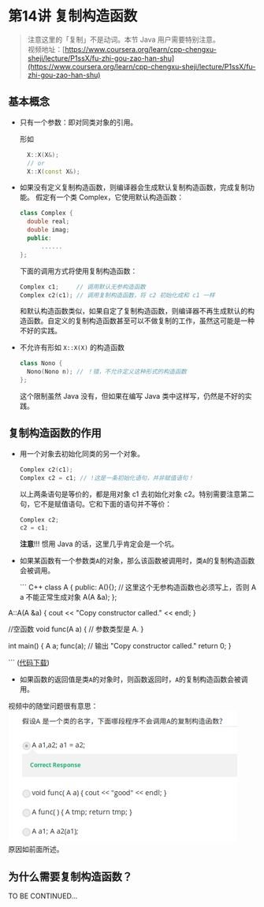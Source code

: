 # 第14讲 复制构造函数

> 注意这里的「复制」不是动词。本节 Java 用户需要特别注意。  
> 视频地址：[https://www.coursera.org/learn/cpp-chengxu-sheji/lecture/P1ssX/fu-zhi-gou-zao-han-shu](https://www.coursera.org/learn/cpp-chengxu-sheji/lecture/P1ssX/fu-zhi-gou-zao-han-shu)

## 基本概念

* 只有一个参数：即对同类对象的引用。  

  形如

  ```cpp
    X::X(X&);
    // or 
    X::X(const X&);
  ```

* 如果没有定义复制构造函数，则编译器会生成默认复制构造函数，完成复制功能。 假定有一个类 Complex，它使用默认构造函数：

  ```cpp
  class Complex {
    double real;
    double imag;
    public:
        ......
  };
  ```

  下面的调用方式将使用复制构造函数：

  ```cpp
  Complex c1;     // 调用默认无参构造函数
  Complex c2(c1); // 调用复制构造函数，将 c2 初始化成和 c1 一样
  ```

  和默认构造函数类似，如果自定了复制构造函数，则编译器不再生成默认的构造函数。自定义的复制构造函数甚至可以不做复制的工作，虽然这可能是一种不好的实践。

* 不允许有形如 `X::X(X)` 的构造函数

  ```cpp
  class Nono {
    Nono(Nono n); // ！错，不允许定义这种形式的构造函数
  };
  ```

  这个限制虽然 Java 没有，但如果在编写 Java 类中这样写，仍然是不好的实践。

## 复制构造函数的作用

* 用一个对象去初始化同类的另一个对象。

  ```cpp
  Complex c2(c1);
  Complex c2 = c1; // !这是一条初始化语句，并非赋值语句！
  ```

  以上两条语句是等价的，都是用对象 c1 去初始化对象 c2。特别需要注意第二句，它不是赋值语句。它和下面的语句并不等价：

  ```cpp
  Complex c2;
  c2 = c1;
  ```

  **注意**!!! 惯用 Java 的话，这里几乎肯定会是一个坑。

* 如果某函数有一个参数类`A`的对象，那么该函数被调用时，类`A`的复制构造函数会被调用。

  \`\`\` C++ class A { public: A\(\){}; // 这里这个无参构造函数也必须写上，否则 A a 不能正常生成对象 A\(A &a\); };

A::A\(A &a\) { cout &lt;&lt; "Copy constructor called." &lt;&lt; endl; }

//空函数 void func\(A a\) { // 参数类型是 A. }

int main\(\) { A a; func\(a\); // 输出 "Copy constructor called." return 0; }

\`\`\` \([代码下载](https://github.com/iridiumcao/cpp-note/tree/880e117845a17eb6c60956118ca4255ee37bb412/code/ch14/A.cpp)\)

* 如果函数的返回值是类`A`的对象时，则函数返回时，`A`的复制构造函数会被调用。

视频中的随堂问题很有意思：  
![pic](.gitbook/assets/ch14.copy_constructor_quiz.png)  
原因如前面所述。

## 为什么需要复制构造函数？

TO BE CONTINUED...

